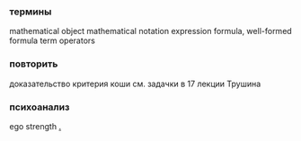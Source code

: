 ### термины
mathematical object
mathematical notation
expression
formula, well-formed formula
term 
operators

### повторить
доказательство критерия коши 
cм. задачки в 17 лекции  Трушина

### психоанализ
ego strength [.](http://psychology.iresearchnet.com/counseling-psychology/personality-traits/ego-strength/)